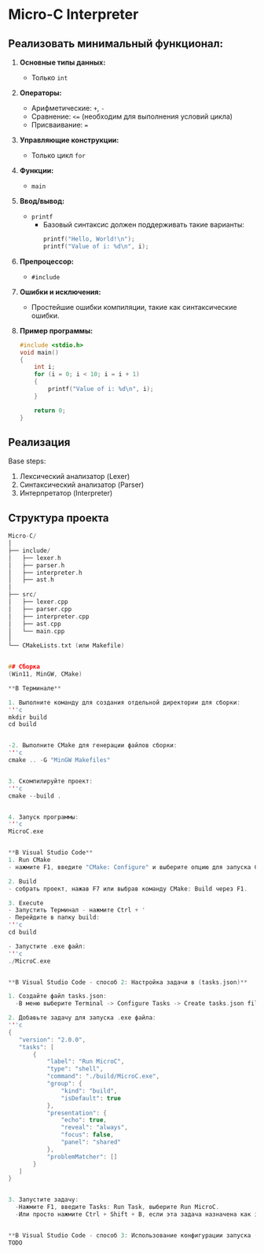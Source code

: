 # Micro-C Interpreter

## Реализовать минимальный функционал:

1. **Основные типы данных:**
   - Только `int`

2. **Операторы:**
   - Арифметические: `+`, `-`
   - Сравнение: `<=` (необходим для выполнения условий цикла)
   - Присваивание: `=`

3. **Управляющие конструкции:**
   - Только цикл `for`

4. **Функции:**
   - `main`

5. **Ввод/вывод:**
   - `printf`
     - Базовый синтаксис должен поддерживать такие варианты:
       ```c
       printf("Hello, World!\n");
       printf("Value of i: %d\n", i);
       ```

6. **Препроцессор:**
   - `#include`

7. **Ошибки и исключения:**
   - Простейшие ошибки компиляции, такие как синтаксические ошибки.

8. **Пример программы:**
   ```c
   #include <stdio.h>
   void main()
   {
       int i;
       for (i = 0; i < 10; i = i + 1)
       {
           printf("Value of i: %d\n", i);
       }
   
       return 0;
   }


## Реализация

Base steps:
1. Лексический анализатор (Lexer)
2. Синтаксический анализатор (Parser)
3. Интерпретатор (Interpreter)


## Структура проекта
 ```c
Micro-C/
│
├── include/
│   ├── lexer.h
│   ├── parser.h
│   ├── interpreter.h
│   ├── ast.h
│
├── src/
│   ├── lexer.cpp
│   ├── parser.cpp
│   ├── interpreter.cpp
│   ├── ast.cpp
│   └── main.cpp
│
└── CMakeLists.txt (или Makefile)


## Сборка
(Win11, MinGW, CMake)

**В Терминале**

1. Выполните команду для создания отдельной директории для сборки:
'''c
mkdir build
cd build


-2. Выполните CMake для генерации файлов сборки:
'''c
cmake .. -G "MinGW Makefiles"


3. Скомпилируйте проект:
'''c
cmake --build .


4. Запуск программы:
'''c
MicroC.exe


**В Visual Studio Code**
1. Run CMake
- нажмите F1, введите "CMake: Configure" и выберите опцию для запуска CMake.

2. Build
- собрать проект, нажав F7 или выбрав команду CMake: Build через F1.

3. Execute
- Запустить Терминал - нажмите Ctrl + '
- Перейдите в папку build:
'''c
cd build

- Запустите .exe файл:
'''c
./MicroC.exe


**В Visual Studio Code - способ 2: Настройка задачи в (tasks.json)**

1. Создайте файл tasks.json:
   -В меню выберите Terminal -> Configure Tasks -> Create tasks.json file from template -> Others.

2. Добавьте задачу для запуска .exe файла:
'''c
{
    "version": "2.0.0",
    "tasks": [
        {
            "label": "Run MicroC",
            "type": "shell",
            "command": "./build/MicroC.exe",
            "group": {
                "kind": "build",
                "isDefault": true
            },
            "presentation": {
                "echo": true,
                "reveal": "always",
                "focus": false,
                "panel": "shared"
            },
            "problemMatcher": []
        }
    ]
}


3. Запустите задачу:
   -Нажмите F1, введите Tasks: Run Task, выберите Run MicroC.
   -Или просто нажмите Ctrl + Shift + B, если эта задача назначена как isDefault.


**В Visual Studio Code - способ 3: Использование конфигурации запуска (launch.json)**
TODO
